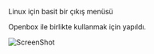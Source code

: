 Linux için basit bir çıkış menüsü

Openbox ile birlikte kullanmak için yapıldı.


![ScreenShot](https://raw.githubusercontent.com/erdincyz/gorseller/master/_cesitli/sistem_kapat_ekran_goruntusu.jpg)

